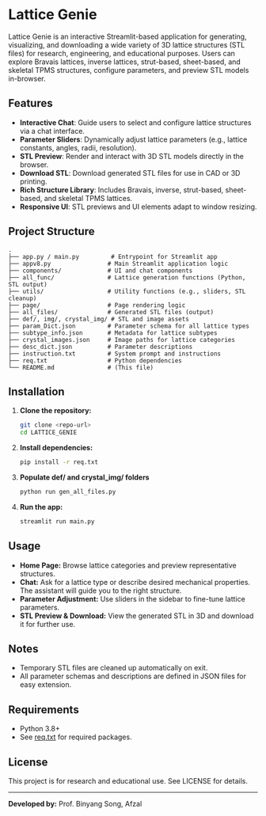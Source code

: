 # Lattice Genie

Lattice Genie is an interactive Streamlit-based application for generating, visualizing, and downloading a wide variety of 3D lattice structures (STL files) for research, engineering, and educational purposes. Users can explore Bravais lattices, inverse lattices, strut-based, sheet-based, and skeletal TPMS structures, configure parameters, and preview STL models in-browser.

## Features

- **Interactive Chat**: Guide users to select and configure lattice structures via a chat interface.
- **Parameter Sliders**: Dynamically adjust lattice parameters (e.g., lattice constants, angles, radii, resolution).
- **STL Preview**: Render and interact with 3D STL models directly in the browser.
- **Download STL**: Download generated STL files for use in CAD or 3D printing.
- **Rich Structure Library**: Includes Bravais, inverse, strut-based, sheet-based, and skeletal TPMS lattices.
- **Responsive UI**: STL previews and UI elements adapt to window resizing.

## Project Structure

```
.
├── app.py / main.py         # Entrypoint for Streamlit app
├── appv8.py                # Main Streamlit application logic
├── components/             # UI and chat components
├── all_func/               # Lattice generation functions (Python, STL output)
├── utils/                  # Utility functions (e.g., sliders, STL cleanup)
├── page/                   # Page rendering logic
├── all_files/              # Generated STL files (output)
├── def/, img/, crystal_img/ # STL and image assets
├── param_Dict.json         # Parameter schema for all lattice types
├── subtype_info.json       # Metadata for lattice subtypes
├── crystal_images.json     # Image paths for lattice categories
├── desc_dict.json          # Parameter descriptions
├── instruction.txt         # System prompt and instructions
├── req.txt                 # Python dependencies
└── README.md               # (This file)
```

## Installation

1. **Clone the repository:**
   ```sh
   git clone <repo-url>
   cd LATTICE_GENIE
   ```

2. **Install dependencies:**
   ```sh
   pip install -r req.txt
   ```

3. **Populate def/ and crystal_img/ folders**
   ```sh
   python run gen_all_files.py
   ```

4. **Run the app:**
   ```sh
   streamlit run main.py
   ```   

## Usage

- **Home Page:** Browse lattice categories and preview representative structures.
- **Chat:** Ask for a lattice type or describe desired mechanical properties. The assistant will guide you to the right structure.
- **Parameter Adjustment:** Use sliders in the sidebar to fine-tune lattice parameters.
- **STL Preview & Download:** View the generated STL in 3D and download it for further use.

## Notes

- Temporary STL files are cleaned up automatically on exit.
- All parameter schemas and descriptions are defined in JSON files for easy extension.

## Requirements

- Python 3.8+
- See [req.txt](req.txt) for required packages.

## License

This project is for research and educational use. See LICENSE for details.

---

**Developed by:** Prof. Binyang Song, Afzal

